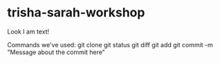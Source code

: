trisha-sarah-workshop
=====================
Look I am text!

Commands we've used:
git clone
git status
git diff
git add 
git commit -m "Message about the commit here"

